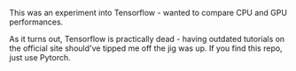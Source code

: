This was an experiment into Tensorflow - wanted to compare CPU and GPU performances.

As it turns out, Tensorflow is practically dead - having outdated tutorials on the official site should've tipped me off the jig was up.
If you find this repo, just use Pytorch.
